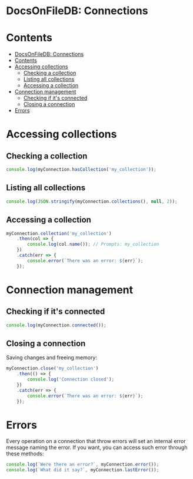 # DocsOnFileDB: Connections

# Contents
<!-- TOC updateOnSave:true -->

- [DocsOnFileDB: Connections](#docsonfiledb-connections)
- [Contents](#contents)
- [Accessing collections](#accessing-collections)
    - [Checking a collection](#checking-a-collection)
    - [Listing all collections](#listing-all-collections)
    - [Accessing a collection](#accessing-a-collection)
- [Connection management](#connection-management)
    - [Checking if it's connected](#checking-if-its-connected)
    - [Closing a connection](#closing-a-connection)
- [Errors](#errors)

<!-- /TOC -->

# Accessing collections
## Checking a collection
```js
console.log(myConnection.hasCollection('my_collection'));
```

## Listing all collections
```js
console.log(JSON.stringify(myConnection.collections(), null, 2));
```

## Accessing a collection
```js
myConnection.collection('my_collection')
    .then(col => {
        console.log(col.name()); // Prompts: my_collection
    })
    .catch(err => {
        console.error(`There was an error: ${err}`);
    });
```

# Connection management
## Checking if it's connected
```js
console.log(myConnection.connected());
```

## Closing a connection
Saving changes and freeing memory:
```js
myConnection.close('my_collection')
    .then(() => {
        console.log('Connection closed');
    })
    .catch(err => {
        console.error(`There was an error: ${err}`);
    });
```

# Errors
Every operation on a connection that throw errors will set an internal error
message naming the error. If you want, you can access such error through these
methods:
```js
console.log(`Were there an error?`, myConnection.error());
console.log(`What did it say?`, myConnection.lastError());
```
